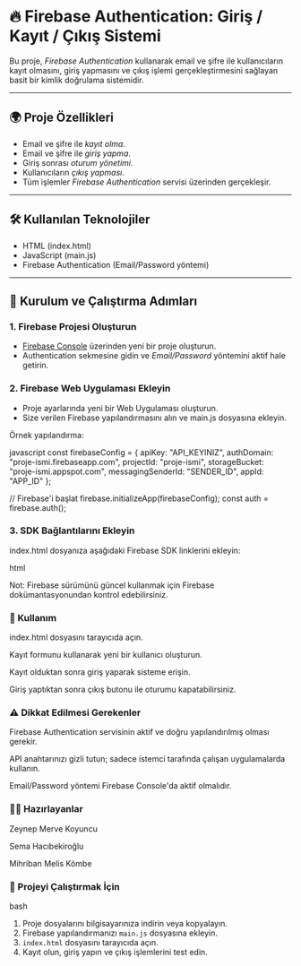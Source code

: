 # 🔥 Firebase Authentication: Giriş / Kayıt / Çıkış Sistemi

Bu proje, *Firebase Authentication* kullanarak email ve şifre ile kullanıcıların kayıt olmasını, giriş yapmasını ve çıkış işlemi gerçekleştirmesini sağlayan basit bir kimlik doğrulama sistemidir.

---

## 🌍 Proje Özellikleri

- Email ve şifre ile *kayıt olma*.
- Email ve şifre ile *giriş yapma*.
- Giriş sonrası *oturum yönetimi*.
- Kullanıcıların *çıkış yapması*.
- Tüm işlemler *Firebase Authentication* servisi üzerinden gerçekleşir.

---

## 🛠 Kullanılan Teknolojiler

- HTML (index.html)
- JavaScript (main.js)
- Firebase Authentication (Email/Password yöntemi)

---

## 🔧 Kurulum ve Çalıştırma Adımları

### 1. Firebase Projesi Oluşturun

- [Firebase Console](https://console.firebase.google.com/) üzerinden yeni bir proje oluşturun.
- Authentication sekmesine gidin ve *Email/Password* yöntemini aktif hale getirin.

### 2. Firebase Web Uygulaması Ekleyin

- Proje ayarlarında yeni bir Web Uygulaması oluşturun.
- Size verilen Firebase yapılandırmasını alın ve main.js dosyasına ekleyin.

Örnek yapılandırma:

javascript
const firebaseConfig = {
  apiKey: "API_KEYINIZ",
  authDomain: "proje-ismi.firebaseapp.com",
  projectId: "proje-ismi",
  storageBucket: "proje-ismi.appspot.com",
  messagingSenderId: "SENDER_ID",
  appId: "APP_ID"
};

// Firebase'i başlat
firebase.initializeApp(firebaseConfig);
const auth = firebase.auth();


### 3. SDK Bağlantılarını Ekleyin
index.html dosyanıza aşağıdaki Firebase SDK linklerini ekleyin:

html
<script src="https://www.gstatic.com/firebasejs/9.22.1/firebase-app.js"></script>
<script src="https://www.gstatic.com/firebasejs/9.22.1/firebase-auth.js"></script>
<script src="main.js"></script>

Not: Firebase sürümünü güncel kullanmak için Firebase dokümantasyonundan kontrol edebilirsiniz.

### 🌟 Kullanım
index.html dosyasını tarayıcıda açın.

Kayıt formunu kullanarak yeni bir kullanıcı oluşturun.

Kayıt olduktan sonra giriş yaparak sisteme erişin.

Giriş yaptıktan sonra çıkış butonu ile oturumu kapatabilirsiniz.

### ⚠ Dikkat Edilmesi Gerekenler
Firebase Authentication servisinin aktif ve doğru yapılandırılmış olması gerekir.

API anahtarınızı gizli tutun; sadece istemci tarafında çalışan uygulamalarda kullanın.

Email/Password yöntemi Firebase Console'da aktif olmalıdır.

### 👩‍💻 Hazırlayanlar
Zeynep Merve Koyuncu

Sema Hacıbekiroğlu

Mihriban Melis Kömbe

### 📢 Projeyi Çalıştırmak İçin
bash
1. Proje dosyalarını bilgisayarınıza indirin veya kopyalayın.
2. Firebase yapılandırmanızı `main.js` dosyasına ekleyin.
3. `index.html` dosyasını tarayıcıda açın.
4. Kayıt olun, giriş yapın ve çıkış işlemlerini test edin.
